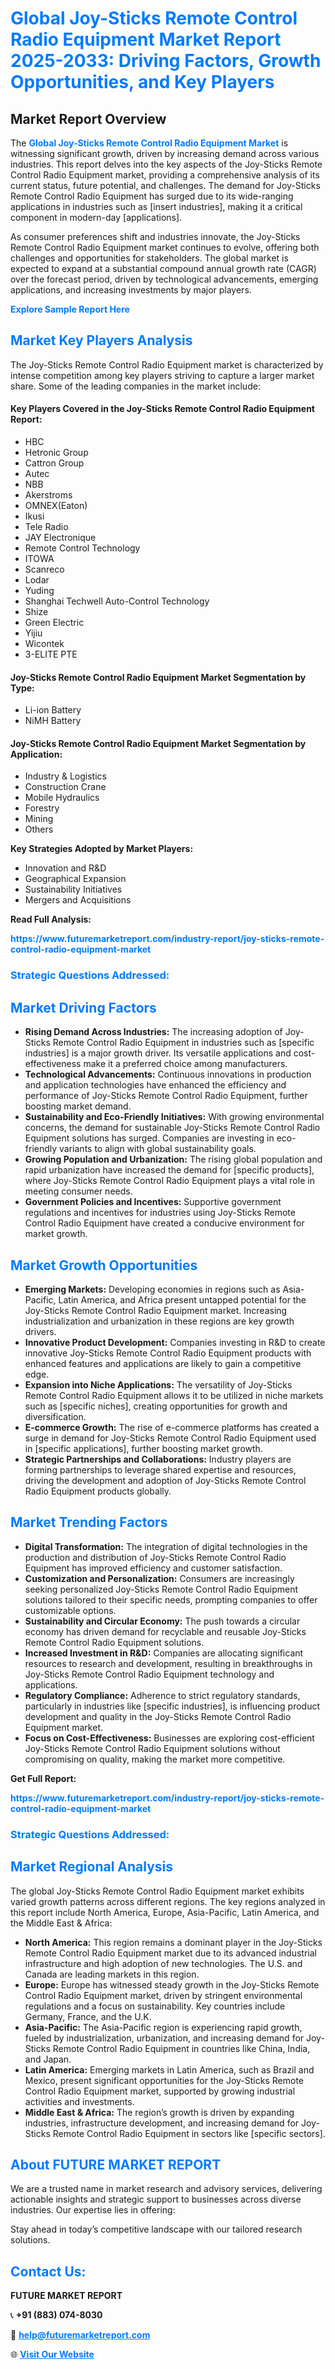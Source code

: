 <h1 style="color: #007BFF;">Global Joy-Sticks Remote Control Radio Equipment Market Report 2025-2033: Driving Factors, Growth Opportunities, and Key Players</h1>

<section id="overview">
<h2>Market Report Overview</h2>
<p>The <a href="https://www.futuremarketreport.com/industry-report/joy-sticks-remote-control-radio-equipment-market" style="color: #007BFF; text-decoration: none;"><strong>Global Joy-Sticks Remote Control Radio Equipment Market</strong></a> is witnessing significant growth, driven by increasing demand across various industries. This report delves into the key aspects of the Joy-Sticks Remote Control Radio Equipment market, providing a comprehensive analysis of its current status, future potential, and challenges. The demand for Joy-Sticks Remote Control Radio Equipment has surged due to its wide-ranging applications in industries such as [insert industries], making it a critical component in modern-day [applications].</p>
<p>As consumer preferences shift and industries innovate, the Joy-Sticks Remote Control Radio Equipment market continues to evolve, offering both challenges and opportunities for stakeholders. The global market is expected to expand at a substantial compound annual growth rate (CAGR) over the forecast period, driven by technological advancements, emerging applications, and increasing investments by major players.</p>
</section>

<section id="overview">
<p><a href="https://www.futuremarketreport.com/request-sample/reportId=40595" style="color: #007BFF; text-decoration: none;"><strong>Explore Sample Report Here</strong></a></p>
</section>

<section id="key-players">
<h2 style="color: #007BFF;">Market Key Players Analysis</h2>
<p>The Joy-Sticks Remote Control Radio Equipment market is characterized by intense competition among key players striving to capture a larger market share. Some of the leading companies in the market include:</p>
<h4>Key Players Covered in the Joy-Sticks Remote Control Radio Equipment Report:</h4>
<ul><li>HBC</li><li>Hetronic Group</li><li>Cattron Group</li><li>Autec</li><li>NBB</li><li>Akerstroms</li><li>OMNEX(Eaton)</li><li>Ikusi</li><li>Tele Radio</li><li>JAY Electronique</li><li>Remote Control Technology</li><li>ITOWA</li><li>Scanreco</li><li>Lodar</li><li>Yuding</li><li>Shanghai Techwell Auto-Control Technology</li><li>Shize</li><li>Green Electric</li><li>Yijiu</li><li>Wicontek</li><li>3-ELITE PTE</li></ul>
<h4>Joy-Sticks Remote Control Radio Equipment Market Segmentation by Type:</h4>
<ul><li>Li-ion Battery</li><li>NiMH Battery</li></ul>

<h4>Joy-Sticks Remote Control Radio Equipment Market Segmentation by Application:</h4>
<ul><li>Industry &amp; Logistics</li><li>Construction Crane</li><li>Mobile Hydraulics</li><li>Forestry</li><li>Mining</li><li>Others</li></ul>
<p><strong>Key Strategies Adopted by Market Players:</strong></p>
<ul>
<li>Innovation and R&D</li>
<li>Geographical Expansion</li>
<li>Sustainability Initiatives</li>
<li>Mergers and Acquisitions</li>
</ul>
</section>

<section>
<p><strong>Read Full Analysis: </strong></p><a href="https://www.futuremarketreport.com/industry-report/joy-sticks-remote-control-radio-equipment-market" style="color: #007BFF; text-decoration: none;"><strong>https://www.futuremarketreport.com/industry-report/joy-sticks-remote-control-radio-equipment-market</strong></a>
<h3 style="color: #007BFF;">Strategic Questions Addressed:</h3>
</section>

<section id="driving-factors">
<h2 style="color: #007BFF;">Market Driving Factors</h2>
<ul>
<li><strong>Rising Demand Across Industries:</strong> The increasing adoption of Joy-Sticks Remote Control Radio Equipment in industries such as [specific industries] is a major growth driver. Its versatile applications and cost-effectiveness make it a preferred choice among manufacturers.</li>
<li><strong>Technological Advancements:</strong> Continuous innovations in production and application technologies have enhanced the efficiency and performance of Joy-Sticks Remote Control Radio Equipment, further boosting market demand.</li>
<li><strong>Sustainability and Eco-Friendly Initiatives:</strong> With growing environmental concerns, the demand for sustainable Joy-Sticks Remote Control Radio Equipment solutions has surged. Companies are investing in eco-friendly variants to align with global sustainability goals.</li>
<li><strong>Growing Population and Urbanization:</strong> The rising global population and rapid urbanization have increased the demand for [specific products], where Joy-Sticks Remote Control Radio Equipment plays a vital role in meeting consumer needs.</li>
<li><strong>Government Policies and Incentives:</strong> Supportive government regulations and incentives for industries using Joy-Sticks Remote Control Radio Equipment have created a conducive environment for market growth.</li>
</ul>
</section>

<section id="growth-opportunities">
<h2 style="color: #007BFF;">Market Growth Opportunities</h2>
<ul>
<li><strong>Emerging Markets:</strong> Developing economies in regions such as Asia-Pacific, Latin America, and Africa present untapped potential for the Joy-Sticks Remote Control Radio Equipment market. Increasing industrialization and urbanization in these regions are key growth drivers.</li>
<li><strong>Innovative Product Development:</strong> Companies investing in R&D to create innovative Joy-Sticks Remote Control Radio Equipment products with enhanced features and applications are likely to gain a competitive edge.</li>
<li><strong>Expansion into Niche Applications:</strong> The versatility of Joy-Sticks Remote Control Radio Equipment allows it to be utilized in niche markets such as [specific niches], creating opportunities for growth and diversification.</li>
<li><strong>E-commerce Growth:</strong> The rise of e-commerce platforms has created a surge in demand for Joy-Sticks Remote Control Radio Equipment used in [specific applications], further boosting market growth.</li>
<li><strong>Strategic Partnerships and Collaborations:</strong> Industry players are forming partnerships to leverage shared expertise and resources, driving the development and adoption of Joy-Sticks Remote Control Radio Equipment products globally.</li>
</ul>
</section>

<section id="trending-factors">
<h2 style="color: #007BFF;">Market Trending Factors</h2>
<ul>
<li><strong>Digital Transformation:</strong> The integration of digital technologies in the production and distribution of Joy-Sticks Remote Control Radio Equipment has improved efficiency and customer satisfaction.</li>
<li><strong>Customization and Personalization:</strong> Consumers are increasingly seeking personalized Joy-Sticks Remote Control Radio Equipment solutions tailored to their specific needs, prompting companies to offer customizable options.</li>
<li><strong>Sustainability and Circular Economy:</strong> The push towards a circular economy has driven demand for recyclable and reusable Joy-Sticks Remote Control Radio Equipment solutions.</li>
<li><strong>Increased Investment in R&D:</strong> Companies are allocating significant resources to research and development, resulting in breakthroughs in Joy-Sticks Remote Control Radio Equipment technology and applications.</li>
<li><strong>Regulatory Compliance:</strong> Adherence to strict regulatory standards, particularly in industries like [specific industries], is influencing product development and quality in the Joy-Sticks Remote Control Radio Equipment market.</li>
<li><strong>Focus on Cost-Effectiveness:</strong> Businesses are exploring cost-efficient Joy-Sticks Remote Control Radio Equipment solutions without compromising on quality, making the market more competitive.</li>
</ul>
</section>

<section>
<p><strong>Get Full Report: </strong></p><a href="https://www.futuremarketreport.com/industry-report/joy-sticks-remote-control-radio-equipment-market" style="color: #007BFF; text-decoration: none;"><strong>https://www.futuremarketreport.com/industry-report/joy-sticks-remote-control-radio-equipment-market</strong></a>
<h3 style="color: #007BFF;">Strategic Questions Addressed:</h3>
</section>


<section id="regional-analysis">
<h2 style="color: #007BFF;">Market Regional Analysis</h2>
<p>The global Joy-Sticks Remote Control Radio Equipment market exhibits varied growth patterns across different regions. The key regions analyzed in this report include North America, Europe, Asia-Pacific, Latin America, and the Middle East & Africa:</p>
<ul>
<li><strong>North America:</strong> This region remains a dominant player in the Joy-Sticks Remote Control Radio Equipment market due to its advanced industrial infrastructure and high adoption of new technologies. The U.S. and Canada are leading markets in this region.</li>
<li><strong>Europe:</strong> Europe has witnessed steady growth in the Joy-Sticks Remote Control Radio Equipment market, driven by stringent environmental regulations and a focus on sustainability. Key countries include Germany, France, and the U.K.</li>
<li><strong>Asia-Pacific:</strong> The Asia-Pacific region is experiencing rapid growth, fueled by industrialization, urbanization, and increasing demand for Joy-Sticks Remote Control Radio Equipment in countries like China, India, and Japan.</li>
<li><strong>Latin America:</strong> Emerging markets in Latin America, such as Brazil and Mexico, present significant opportunities for the Joy-Sticks Remote Control Radio Equipment market, supported by growing industrial activities and investments.</li>
<li><strong>Middle East & Africa:</strong> The region’s growth is driven by expanding industries, infrastructure development, and increasing demand for Joy-Sticks Remote Control Radio Equipment in sectors like [specific sectors].</li>
</ul>
</section>

<footer>
<h2 style="color: #007BFF;">About FUTURE MARKET REPORT</h2>
<p>We are a trusted name in market research and advisory services, delivering actionable insights and strategic support to businesses across diverse industries. Our expertise lies in offering:</p>

<p>Stay ahead in today’s competitive landscape with our tailored research solutions.</p>

<h2 style="color: #007BFF;">Contact Us:</h2>
<p><strong>FUTURE MARKET REPORT</strong></p>
<p>📞 <strong>+91 (883) 074-8030</strong></p>
<p>📧 <strong><a href="mailto:help@futuremarketreport.com" style="color: #007BFF;">help@futuremarketreport.com</a></strong></p>
<p>🌐 <strong><a href="https://www.futuremarketreport.com/" style="color: #007BFF;">Visit Our Website</a></strong></p>
</footer>
